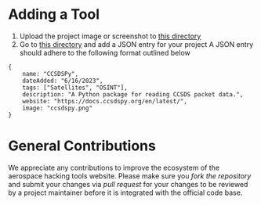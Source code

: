 # Adding a Tool
1. Upload the project image or screenshot to [this directory](https://github.com/ANG13T/aerospace-hacking-tools/tree/main/public/tools)
2. Go to [this directory](https://github.com/ANG13T/aerospace-hacking-tools/blob/main/src/data/projects.js) and add a JSON entry for your project
A JSON entry should adhere to the following format outlined below
```
{
    name: "CCSDSPy",
    dateAdded: "6/16/2023",
    tags: ["Satellites", "OSINT"],
    description: "A Python package for reading CCSDS packet data.",
    website: "https://docs.ccsdspy.org/en/latest/",
    image: "ccsdspy.png"
}
```

# General Contributions
We appreciate any contributions to improve the ecosystem of the aerospace hacking tools website.
Please make sure you *fork the repository* and submit your changes via *pull request* for your changes to be reviewed by a project maintainer before it is integrated with the official code base. 

